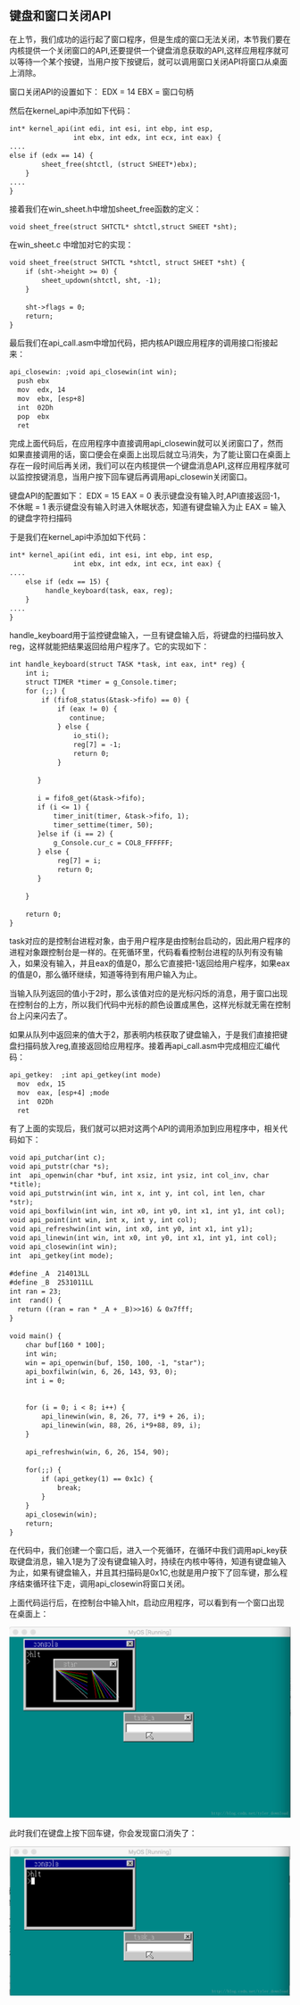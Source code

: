 ## 键盘和窗口关闭API



在上节，我们成功的运行起了窗口程序，但是生成的窗口无法关闭，本节我们要在内核提供一个关闭窗口的API,还要提供一个键盘消息获取的API,这样应用程序就可以等待一个某个按键，当用户按下按键后，就可以调用窗口关闭API将窗口从桌面上消除。

窗口关闭API的设置如下：
EDX = 14
EBX = 窗口句柄

然后在kernel_api中添加如下代码：

```
int* kernel_api(int edi, int esi, int ebp, int esp,
                int ebx, int edx, int ecx, int eax) {
....
else if (edx == 14) {
        sheet_free(shtctl, (struct SHEET*)ebx);
    }
....
}
```

接着我们在win_sheet.h中增加sheet_free函数的定义：

```
void sheet_free(struct SHTCTL* shtctl,struct SHEET *sht);
```

在win_sheet.c 中增加对它的实现：

```
void sheet_free(struct SHTCTL *shtctl, struct SHEET *sht) {
    if (sht->height >= 0) {
        sheet_updown(shtctl, sht, -1);
    }

    sht->flags = 0;
    return;
}
```

最后我们在api_call.asm中增加代码，把内核API跟应用程序的调用接口衔接起来：

```
api_closewin: ;void api_closewin(int win);
  push ebx
  mov  edx, 14
  mov  ebx, [esp+8]
  int  02Dh
  pop  ebx
  ret
```

完成上面代码后，在应用程序中直接调用api_closewin就可以关闭窗口了，然而如果直接调用的话，窗口便会在桌面上出现后就立马消失，为了能让窗口在桌面上存在一段时间后再关闭，我们可以在内核提供一个键盘消息API,这样应用程序就可以监控按键消息，当用户按下回车键后再调用api_closewin关闭窗口。

键盘API的配置如下：
EDX = 15
EAX = 0 表示键盘没有输入时,API直接返回-1，不休眠
= 1 表示键盘没有输入时进入休眠状态，知道有键盘输入为止
EAX = 输入的键盘字符扫描码

于是我们在kernel_api中添加如下代码：

```
int* kernel_api(int edi, int esi, int ebp, int esp,
                int ebx, int edx, int ecx, int eax) {
....
    else if (edx == 15) {
         handle_keyboard(task, eax, reg);
    }
....
}
```

handle_keyboard用于监控键盘输入，一旦有键盘输入后，将键盘的扫描码放入reg，这样就能把结果返回给用户程序了。它的实现如下：

```
int handle_keyboard(struct TASK *task, int eax, int* reg) {
    int i;
    struct TIMER *timer = g_Console.timer;
    for (;;) {
        if (fifo8_status(&task->fifo) == 0) {
            if (eax != 0) {
               continue;
            } else {
                io_sti();
                reg[7] = -1;
                return 0;
            }

       }

       i = fifo8_get(&task->fifo);
       if (i <= 1) {
           timer_init(timer, &task->fifo, 1);
           timer_settime(timer, 50);
       }else if (i == 2) {
           g_Console.cur_c = COL8_FFFFFF;
       } else {
            reg[7] = i;
            return 0;
       }

    }

    return 0;
}
```

task对应的是控制台进程对象，由于用户程序是由控制台启动的，因此用户程序的进程对象跟控制台是一样的。在死循环里，代码看看控制台进程的队列有没有输入，如果没有输入，并且eax的值是0，那么它直接把-1返回给用户程序，如果eax的值是0，那么循环继续，知道等待到有用户输入为止。

当输入队列返回的值小于2时，那么该值对应的是光标闪烁的消息，用于窗口出现在控制台的上方，所以我们代码中光标的颜色设置成黑色，这样光标就无需在控制台上闪来闪去了。

如果从队列中返回来的值大于2，那表明内核获取了键盘输入，于是我们直接把键盘扫描码放入reg,直接返回给应用程序。接着再api_call.asm中完成相应汇编代码：

```
api_getkey:  ;int api_getkey(int mode)
  mov  edx, 15
  mov  eax, [esp+4] ;mode
  int  02Dh
  ret
```

有了上面的实现后，我们就可以把对这两个API的调用添加到应用程序中，相关代码如下：

```
void api_putchar(int c);
void api_putstr(char *s);
int  api_openwin(char *buf, int xsiz, int ysiz, int col_inv, char *title);
void api_putstrwin(int win, int x, int y, int col, int len, char *str);
void api_boxfilwin(int win, int x0, int y0, int x1, int y1, int col);
void api_point(int win, int x, int y, int col);
void api_refreshwin(int win, int x0, int y0, int x1, int y1);
void api_linewin(int win, int x0, int y0, int x1, int y1, int col);
void api_closewin(int win);
int  api_getkey(int mode);

#define _A  214013LL
#define _B  2531011LL
int ran = 23;
int  rand() {
  return ((ran = ran * _A + _B)>>16) & 0x7fff;
}

void main() {
    char buf[160 * 100];
    int win;
    win = api_openwin(buf, 150, 100, -1, "star");
    api_boxfilwin(win, 6, 26, 143, 93, 0);
    int i = 0;


    for (i = 0; i < 8; i++) {
        api_linewin(win, 8, 26, 77, i*9 + 26, i);
        api_linewin(win, 88, 26, i*9+88, 89, i);
    }

    api_refreshwin(win, 6, 26, 154, 90);

    for(;;) {
        if (api_getkey(1) == 0x1c) {
            break;
        }
    }
    api_closewin(win);    
    return;
}
```

在代码中，我们创建一个窗口后，进入一个死循环，在循环中我们调用api_key获取键盘消息，输入1是为了没有键盘输入时，持续在内核中等待，知道有键盘输入为止，如果有键盘输入，并且其扫描码是0x1C,也就是用户按下了回车键，那么程序结束循环往下走，调用api_closewin将窗口关闭。

上面代码运行后，在控制台中输入hlt，启动应用程序，可以看到有一个窗口出现在桌面上：

![](img/20170825114044057.png)

此时我们在键盘上按下回车键，你会发现窗口消失了：

![](img/20170825114136060.png)